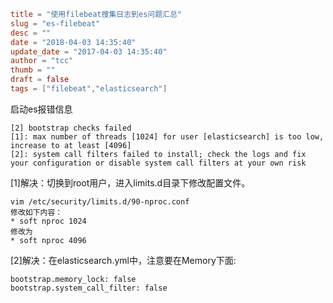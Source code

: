 ```toml
title = "使用filebeat搜集日志到es问题汇总"
slug = "es-filebeat"
desc = ""
date = "2018-04-03 14:35:40"
update_date = "2017-04-03 14:35:40"
author = "tcc"
thumb = ""
draft = false
tags = ["filebeat","elasticsearch"]
```
启动es报错信息
```
[2] bootstrap checks failed
[1]: max number of threads [1024] for user [elasticsearch] is too low, increase to at least [4096]
[2]: system call filters failed to install; check the logs and fix your configuration or disable system call filters at your own risk
```

[1]解决：切换到root用户，进入limits.d目录下修改配置文件。
```
vim /etc/security/limits.d/90-nproc.conf
修改如下内容：
* soft nproc 1024
修改为
* soft nproc 4096
```

[2]解决：在elasticsearch.yml中，注意要在Memory下面:
```
bootstrap.memory_lock: false
bootstrap.system_call_filter: false
```
